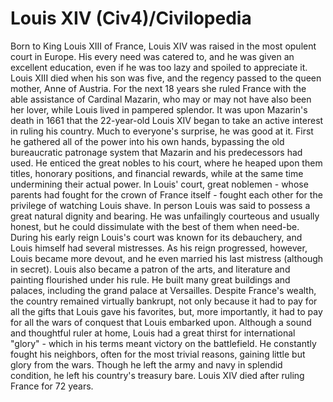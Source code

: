 # Louis XIV (Civ4)/Civilopedia

Born to King Louis XIII of France, Louis XIV was raised in the most opulent court in Europe. His every need was catered to, and he was given an excellent education, even if he was too lazy and spoiled to appreciate it. Louis XIII died when his son was five, and the regency passed to the queen mother, Anne of Austria. For the next 18 years she ruled France with the able assistance of Cardinal Mazarin, who may or may not have also been her lover, while Louis lived in pampered splendor.
It was upon Mazarin's death in 1661 that the 22-year-old Louis XIV began to take an active interest in ruling his country. Much to everyone's surprise, he was good at it. First he gathered all of the power into his own hands, bypassing the old bureaucratic patronage system that Mazarin and his predecessors had used. He enticed the great nobles to his court, where he heaped upon them titles, honorary positions, and financial rewards, while at the same time undermining their actual power. In Louis' court, great noblemen - whose parents had fought for the crown of France itself - fought each other for the privilege of watching Louis shave.
In person Louis was said to possess a great natural dignity and bearing. He was unfailingly courteous and usually honest, but he could dissimulate with the best of them when need-be.
During his early reign Louis's court was known for its debauchery, and Louis himself had several mistresses. As his reign progressed, however, Louis became more devout, and he even married his last mistress (although in secret). Louis also became a patron of the arts, and literature and painting flourished under his rule. He built many great buildings and palaces, including the grand palace at Versailles.
Despite France's wealth, the country remained virtually bankrupt, not only because it had to pay for all the gifts that Louis gave his favorites, but, more importantly, it had to pay for all the wars of conquest that Louis embarked upon. Although a sound and thoughtful ruler at home, Louis had a great thirst for international "glory" - which in his terms meant victory on the battlefield. He constantly fought his neighbors, often for the most trivial reasons, gaining little but glory from the wars. Though he left the army and navy in splendid condition, he left his country's treasury bare.
Louis XIV died after ruling France for 72 years.